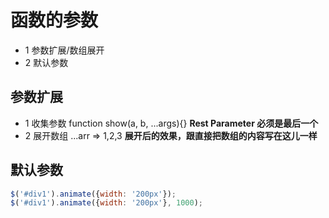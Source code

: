# 函数的参数

- 1 参数扩展/数组展开
- 2 默认参数

## 参数扩展

- 1 收集参数
  function show(a, b, ...args){}
  **Rest Parameter 必须是最后一个**
- 2 展开数组
  ...arr => 1,2,3
  **展开后的效果，跟直接把数组的内容写在这儿一样**

## 默认参数

```js
$('#div1').animate({width: '200px'});
$('#div1').animate({width: '200px'}, 1000);
```
